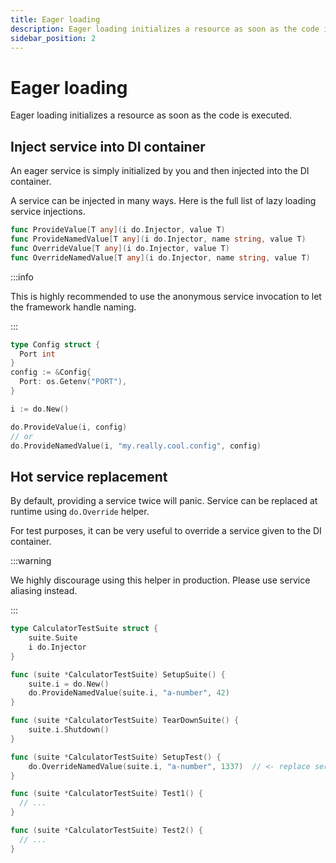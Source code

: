 ```yaml
---
title: Eager loading
description: Eager loading initializes a resource as soon as the code is executed.
sidebar_position: 2
---
```


# Eager loading

Eager loading initializes a resource as soon as the code is executed.

## Inject service into DI container

An eager service is simply initialized by you and then injected into the DI container.

A service can be injected in many ways. Here is the full list of lazy loading service injections.

```go
func ProvideValue[T any](i do.Injector, value T)
func ProvideNamedValue[T any](i do.Injector, name string, value T)
func OverrideValue[T any](i do.Injector, value T)
func OverrideNamedValue[T any](i do.Injector, name string, value T)
```

:::info

This is highly recommended to use the anonymous service invocation to let the framework handle naming.

:::

```go
type Config struct {
  Port int
}
config := &Config{
  Port: os.Getenv("PORT"),
}

i := do.New()

do.ProvideValue(i, config)
// or
do.ProvideNamedValue(i, "my.really.cool.config", config)
```

## Hot service replacement

By default, providing a service twice will panic. Service can be replaced at runtime using `do.Override` helper.

For test purposes, it can be very useful to override a service given to the DI container.

:::warning

We highly discourage using this helper in production. Please use service aliasing instead.

:::

```go
type CalculatorTestSuite struct {
    suite.Suite
    i do.Injector
}

func (suite *CalculatorTestSuite) SetupSuite() {
    suite.i = do.New()
    do.ProvideNamedValue(suite.i, "a-number", 42)
}

func (suite *CalculatorTestSuite) TearDownSuite() {
    suite.i.Shutdown()
}

func (suite *CalculatorTestSuite) SetupTest() {
    do.OverrideNamedValue(suite.i, "a-number", 1337)  // <- replace service by mock
}

func (suite *CalculatorTestSuite) Test1() {
  // ...
}

func (suite *CalculatorTestSuite) Test2() {
  // ...
}
```
